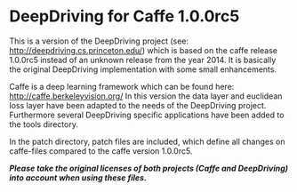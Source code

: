 # DeepDriving for Caffe 1.0.0rc5

This is a version of the DeepDriving project (see: http://deepdriving.cs.princeton.edu/) which is based on the caffe release 1.0.0rc5 instead of an unknown release from the year 2014. It is basically the original DeepDriving implementation with some small enhancements. 

Caffe is a deep learning framework which can be found here: http://caffe.berkeleyvision.org/
In this version the data layer and euclidean loss layer have been adapted to the needs of the DeepDriving project. Furthermore several DeepDriving specific applications have been added to the tools directory.

In the patch directory, patch files are included, which define all changes on caffe-files compared to the caffe version 1.0.0rc5.

***Please take the original licenses of both projects (Caffe and DeepDriving) into account when using these files.***
